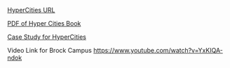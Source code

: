
[HyperCities URL](http://www.hypercities.com/#/category/presentations)

[PDF of Hyper Cities Book](https://cloudfront.escholarship.org/dist/prd/content/qt3mh5t455/qt3mh5t455.pdf)

[Case Study for HyperCities](https://cnx.org/contents/mWYINQXR@3/HyperCities-A-Case-Study-for-t)


Video Link for Brock Campus
https://www.youtube.com/watch?v=YxKIQA-ndok
